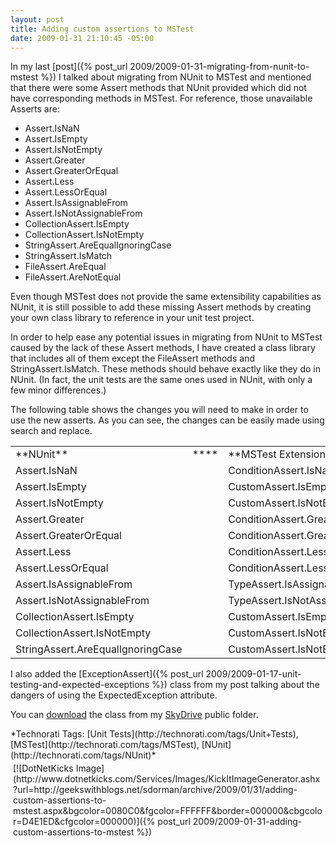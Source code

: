 ```yaml
---
layout: post
title: Adding custom assertions to MSTest
date: 2009-01-31 21:10:45 -05:00
---
```


In my last [post]({% post_url 2009/2009-01-31-migrating-from-nunit-to-mstest %}) I talked about migrating from NUnit to MSTest and mentioned that there were some Assert methods that NUnit provided which did not have corresponding methods in MSTest. For reference, those unavailable Asserts are:

*   Assert.IsNaN 
*   Assert.IsEmpty 
*   Assert.IsNotEmpty 
*   Assert.Greater 
*   Assert.GreaterOrEqual 
*   Assert.Less 
*   Assert.LessOrEqual 
*   Assert.IsAssignableFrom 
*   Assert.IsNotAssignableFrom 
*   CollectionAssert.IsEmpty 
*   CollectionAssert.IsNotEmpty 
*   StringAssert.AreEqualIgnoringCase 
*   StringAssert.IsMatch 
*   FileAssert.AreEqual 
*   FileAssert.AreNotEqual  

Even though MSTest does not provide the same extensibility capabilities as NUnit, it is still possible to add these missing Assert methods by creating your own class library to reference in your unit test project.

In order to help ease any potential issues in migrating from NUnit to MSTest caused by the lack of these Assert methods, I have created a class library that includes all of them except the FileAssert methods and StringAssert.IsMatch. These methods should behave exactly like they do in NUnit. (In fact, the unit tests are the same ones used in NUnit, with only a few minor differences.)

The following table shows the changes you will need to make in order to use the new asserts. As you can see, the changes can be easily made using search and replace.
  <table border="0" cellspacing="0" cellpadding="2" width="460"><tbody>     <tr>       <td valign="top" width="224">**NUnit**</td>        <td valign="top" width="46">****</td>        <td valign="top" width="188">**MSTest Extension Library**</td>     </tr>      <tr>       <td valign="top" width="224">Assert.IsNaN</td>        <td valign="top" width="46"> </td>        <td valign="top" width="188">ConditionAssert.IsNaN</td>     </tr>      <tr>       <td valign="top" width="224">Assert.IsEmpty</td>        <td valign="top" width="46"> </td>        <td valign="top" width="188">CustomAssert.IsEmpty</td>     </tr>      <tr>       <td valign="top" width="224">Assert.IsNotEmpty</td>        <td valign="top" width="46"> </td>        <td valign="top" width="188">CustomAssert.IsNotEmpty</td>     </tr>      <tr>       <td valign="top" width="224">Assert.Greater</td>        <td valign="top" width="46"> </td>        <td valign="top" width="188">ConditionAssert.Greater</td>     </tr>      <tr>       <td valign="top" width="224">Assert.GreaterOrEqual</td>        <td valign="top" width="46"> </td>        <td valign="top" width="188">ConditionAssert.GreaterOrEqual</td>     </tr>      <tr>       <td valign="top" width="224">Assert.Less</td>        <td valign="top" width="46"> </td>        <td valign="top" width="188">ConditionAssert.Less</td>     </tr>      <tr>       <td valign="top" width="224">Assert.LessOrEqual</td>        <td valign="top" width="46"> </td>        <td valign="top" width="188">ConditionAssert.LessOrEqual</td>     </tr>      <tr>       <td valign="top" width="224">Assert.IsAssignableFrom</td>        <td valign="top" width="46"> </td>        <td valign="top" width="188">TypeAssert.IsAssignableFrom</td>     </tr>      <tr>       <td valign="top" width="224">Assert.IsNotAssignableFrom</td>        <td valign="top" width="46"> </td>        <td valign="top" width="188">TypeAssert.IsNotAssignableFrom</td>     </tr>      <tr>       <td valign="top" width="224">CollectionAssert.IsEmpty</td>        <td valign="top" width="46"> </td>        <td valign="top" width="188">CustomAssert.IsEmpty</td>     </tr>      <tr>       <td valign="top" width="224">CollectionAssert.IsNotEmpty</td>        <td valign="top" width="46"> </td>        <td valign="top" width="188">CustomAssert.IsNotEmpty</td>     </tr>      <tr>       <td valign="top" width="224">StringAssert.AreEqualIgnoringCase</td>        <td valign="top" width="46"> </td>        <td valign="top" width="188">CustomAssert.IsNotEmpty</td>     </tr>   </tbody></table>  

I also added the [ExceptionAssert]({% post_url 2009/2009-01-17-unit-testing-and-expected-exceptions %}) class from my post talking about the dangers of using the ExpectedException attribute.

You can [download](http://cid-93d618d639ec9651.skydrive.live.com/self.aspx/Public/Campari.Software.UnitTest.Framework.zip) the class from my [SkyDrive](http://skydrive.live.com/) public folder.
  <div style="padding-bottom: 0px; margin: 0px; padding-left: 0px; padding-right: 0px; display: inline; float: none; padding-top: 0px" id="scid:0767317B-992E-4b12-91E0-4F059A8CECA8:9a58342b-8105-4724-bead-1f703b65db4d" class="wlWriterSmartContent">*Technorati Tags: [Unit Tests](http://technorati.com/tags/Unit+Tests), [MSTest](http://technorati.com/tags/MSTest), [NUnit](http://technorati.com/tags/NUnit)*</div><div class="wlWriterHeaderFooter" style="text-align:left; margin:0px; padding:4px 4px 4px 4px;">[![DotNetKicks Image](http://www.dotnetkicks.com/Services/Images/KickItImageGenerator.ashx?url=http://geekswithblogs.net/sdorman/archive/2009/01/31/adding-custom-assertions-to-mstest.aspx&bgcolor=0080C0&fgcolor=FFFFFF&border=000000&cbgcolor=D4E1ED&cfgcolor=000000)]({% post_url 2009/2009-01-31-adding-custom-assertions-to-mstest %})</div>
